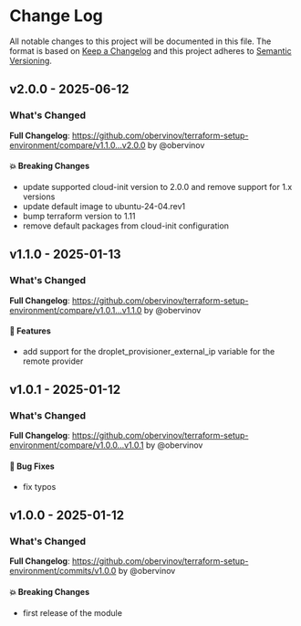 # Change Log
All notable changes to this project will be documented in this file.
The format is based on [Keep a Changelog](http://keepachangelog.com/) and this project adheres to [Semantic Versioning](http://semver.org/).


## v2.0.0 - 2025-06-12
### What's Changed
**Full Changelog**: https://github.com/obervinov/terraform-setup-environment/compare/v1.1.0...v2.0.0 by @obervinov
#### 💥 Breaking Changes
* update supported cloud-init version to 2.0.0 and remove support for 1.x versions
* update default image to ubuntu-24-04.rev1
* bump terraform version to 1.11
* remove default packages from cloud-init configuration


## v1.1.0 - 2025-01-13
### What's Changed
**Full Changelog**: https://github.com/obervinov/terraform-setup-environment/compare/v1.0.1...v1.1.0 by @obervinov
#### 🚀 Features
* add support for the droplet_provisioner_external_ip variable for the remote provider


## v1.0.1 - 2025-01-12
### What's Changed
**Full Changelog**: https://github.com/obervinov/terraform-setup-environment/compare/v1.0.0...v1.0.1 by @obervinov
#### 🐛 Bug Fixes
* fix typos


## v1.0.0 - 2025-01-12
### What's Changed
**Full Changelog**: https://github.com/obervinov/terraform-setup-environment/commits/v1.0.0 by @obervinov
#### 💥 Breaking Changes
* first release of the module
